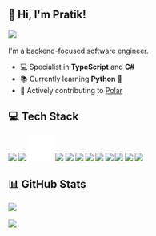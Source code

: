 ## 👋 Hi, I'm Pratik!

<a href="https://www.linkedin.com/in/magarpratik"><img src="https://github.com/onemarc/tech-icons/blob/main/icons/linkedin.svg" width="50"></a>

I'm a backend-focused software engineer.

- 💻 Specialist in **TypeScript** and **C#**<br>
- 📚 Currently learning **Python** 🐍<br>
- 🔧 Actively contributing to [Polar](https://github.com/polarsource/polar/pulls?q=is%3Apr+author%3Amagarpratik)<br>

## 💻 Tech Stack

<a href="#"><img src="https://github.com/onemarc/tech-icons/blob/main/icons/typescript.svg" width="50"></a>
<a href="#"><img src="https://github.com/onemarc/tech-icons/blob/main/icons/nodejs.svg" width="50"></a>
<a href="#"><img src="https://github.com/onemarc/tech-icons/blob/main/icons/expressjs.svg" width="50"></a>
<a href="#"><img src="https://github.com/onemarc/tech-icons/blob/main/icons/cs-dark.svg" width="50"></a>
<a href="#"><img src="https://github.com/onemarc/tech-icons/blob/main/icons/dotnet.svg" width="50"></a>
<a href="#"><img src="https://github.com/onemarc/tech-icons/blob/main/icons/python-dark.svg" width="50"></a>
<a href="#"><img src="https://github.com/onemarc/tech-icons/blob/main/icons/fastapi.svg" width="50"></a>
<a href="#"><img src="https://github.com/onemarc/tech-icons/blob/main/icons/mongodb.svg" width="50"></a>
<a href="#"><img src="https://github.com/onemarc/tech-icons/blob/main/icons/mssqlserver.svg" width="50"></a>
<a href="#"><img src="https://github.com/onemarc/tech-icons/blob/main/icons/jenkins-dark.svg" width="50"></a>
<a href="#"><img src="https://github.com/onemarc/tech-icons/blob/main/icons/githubactions-dark.svg" width="50"></a>
<a href="#"><img src="https://github.com/onemarc/tech-icons/blob/main/icons/docker.svg" width="50"></a>

## 📊 GitHub Stats

![](https://github-readme-stats.vercel.app/api?username=magarpratik&theme=dark&bg_color=121C29&hide_border=true&custom_title=Contributions&hide=stars,prs,contribs&show=prs_merged&include_all_commits=true&show_icons=true&hide_rank=true&border_radius=15)

![](https://github-contributor-stats.vercel.app/api?username=magarpratik&limit=3&theme=dark&bg_color=121C29&hide_border=true&combine_all_yearly_contributions=true&custom_title=Top%20contributed%20repositories&border_radius=15)
